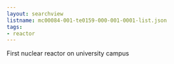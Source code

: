 ```yaml
---
layout: searchview
listname: mc00084-001-te0159-000-001-0001-list.json
tags:
- reactor
---
```

First nuclear reactor on university campus